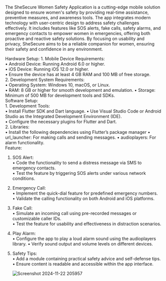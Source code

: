 The SheSecure Women Safety Application is a cutting-edge mobile solution designed to ensure women's safety by providing real-time assistance, preventive measures, and awareness tools. The app integrates modern technology with user-centric design to address safety challenges effectively. It includes features like SOS alerts, fake calls, safety alarms, and emergency contacts to empower women in emergencies, offering both proactive and reactive safety solutions. By focusing on usability and privacy, SheSecure aims to be a reliable companion for women, ensuring their safety and confidence in any environment.

Hardware Setup:
          1. Mobile Device Requirements:  
          •	Android Device: Running Android 6.0 or higher.  
          •	iOS Device: Running iOS 12.0 or higher.  
          •	Ensure the device has at least 4 GB RAM and 100 MB of free storage.  
          2. Development System Requirements:  
          •	Operating System: Windows 10, macOS, or Linux.  
          •	RAM: 8 GB or higher for smooth development and emulation.
          •	Storage: Minimum of 500 MB for development tools and SDKs.  
Software Setup:	  
          1. Development Tools:  
          •	Install Flutter SDK and Dart language.
          •	Use Visual Studio Code or Android Studio as the Integrated Development Environment (IDE).  
          •	Configure the necessary plugins for Flutter and Dart.  
          2. Libraries:  
          •	Install the following dependencies using Flutter’s package manager
          •	url_launcher: For making calls and sending messages. 
          •	audioplayers: For alarm functionality.   
Feature:
1. SOS Alert:  
        •	Code the functionality to send a distress message  via SMS to emergency contacts.  
        •	Test the feature by triggering SOS alerts under various network conditions.  

2. Emergency Call:  
        •	Implement the quick-dial feature for predefined emergency numbers.  
        •	Validate the calling functionality on both Android and iOS platforms.  

 3. Fake Call:  
        •	Simulate an incoming call using pre-recorded messages or customizable caller IDs.  
        •	Test the feature for usability and effectiveness in distraction scenarios.

4. Play Alarm:  
        •	Configure the app to play a loud alarm sound using the audioplayers library. 
        •	Verify sound output and volume levels on different devices.
5. Safety Tips:  
        •	Add a module containing practical safety advice and self-defense tips.  
        •	Ensure content is readable and accessible within the app interface.


   ![Screenshot 2024-11-22 205957](https://github.com/user-attachments/assets/710b77dd-ca9b-4241-a9b5-0e1b51568e92)

